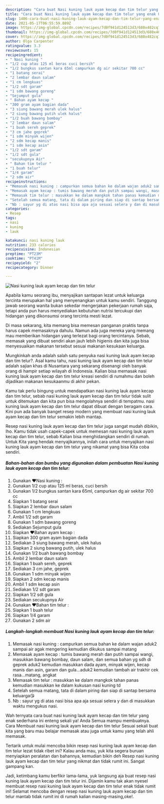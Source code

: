```yaml
---
description: "Cara buat Nasi kuning lauk ayam kecap dan tim telur yang enak Untuk Jualan"
title: "Cara buat Nasi kuning lauk ayam kecap dan tim telur yang enak Untuk Jualan"
slug: 1406-cara-buat-nasi-kuning-lauk-ayam-kecap-dan-tim-telur-yang-enak-untuk-jualan
date: 2021-05-17T06:55:59.889Z
image: https://img-global.cpcdn.com/recipes/7d0f941d124513d3/680x482cq70/nasi-kuning-lauk-ayam-kecap-dan-tim-telur-foto-resep-utama.jpg
thumbnail: https://img-global.cpcdn.com/recipes/7d0f941d124513d3/680x482cq70/nasi-kuning-lauk-ayam-kecap-dan-tim-telur-foto-resep-utama.jpg
cover: https://img-global.cpcdn.com/recipes/7d0f941d124513d3/680x482cq70/nasi-kuning-lauk-ayam-kecap-dan-tim-telur-foto-resep-utama.jpg
author: Olga Carpenter
ratingvalue: 3.3
reviewcount: 15
recipeingredient:
- " Nasi kuning "
- "1/2 cup atau 125 ml beras cuci bersih"
- "1/2 bungkus santan kara 65ml campurkan dg air sekitar 700 cc"
- "1 batang serai"
- "2 lembar daun salam"
- "1 cm lengkuas"
- "1/2 sdt garam"
- "1 sdm bawang goreng"
- "Sejumput gula"
- " Bahan ayam kecap "
- "300 gram ayam bagian dada"
- "3 siung bawang merah ulek halus"
- "2 siung bawang putih ulek halus"
- "1/2 buah bawang bombay"
- "2 lembar daun salam"
- "1 buah sereh geprek"
- "3 cm jahe geprek"
- "1 sdm minyak wijen"
- "2 sdm kecap manis"
- "1 sdm kecap asin"
- "1/2 sdt garam"
- "1/2 sdt gula"
- "secukupnya Air"
- " Bahan tim telur "
- "1 buah telur"
- "1/4 garam"
- "2 sdm air"
recipeinstructions:
- "Memasak nasi kuning : campurkan semua bahan ke dalam wajan aduk2 sampai air agak mengering kemudian dikukus sampai matang"
- "Memasak ayam kecap : tumis bawang merah dan putih sampai wangi, masukkan bawang bombay, daun salam, dan semua bahan yg sdh di geprek aduk2 kemudian masukkan dada ayam, minyak wijen, kecap manis dan asin, garam dan gula...aduk2 kemudian tambah air trakhir cek rasa...matang, angkat"
- "Memasak tim telur : masukkan ke dalam mangkok tahan panas kemudian masukkan ke dalam kukusan nasi kuning td"
- "Setelah semua matang, tata di dalam piring dan siap di santap bersama keluarga😘"
- "Nb : sayur yg di atas nasi bisa apa aja sesuai selera y dan di masukkan waktu mengukus nasi."
categories:
- Resep
tags:
- nasi
- kuning
- lauk

katakunci: nasi kuning lauk 
nutrition: 233 calories
recipecuisine: Indonesian
preptime: "PT23M"
cooktime: "PT41M"
recipeyield: "2"
recipecategory: Dinner

---
```



![Nasi kuning lauk ayam kecap dan tim telur](https://img-global.cpcdn.com/recipes/7d0f941d124513d3/680x482cq70/nasi-kuning-lauk-ayam-kecap-dan-tim-telur-foto-resep-utama.jpg)

Apabila kamu seorang ibu, menyajikan santapan lezat untuk keluarga tercinta merupakan hal yang menyenangkan untuk kamu sendiri. Tanggung jawab seorang  wanita bukan sekedar mengerjakan pekerjaan rumah saja, tetapi anda pun harus menyediakan kebutuhan nutrisi tercukupi dan hidangan yang dikonsumsi orang tercinta mesti lezat.

Di masa  sekarang, kita memang bisa memesan panganan praktis tanpa harus capek memasaknya dahulu. Namun ada juga mereka yang memang mau memberikan hidangan yang terlezat bagi orang tercintanya. Sebab, memasak yang dibuat sendiri akan jauh lebih higienis dan kita juga bisa menyesuaikan makanan tersebut sesuai makanan kesukaan keluarga. 



Mungkinkah anda adalah salah satu penyuka nasi kuning lauk ayam kecap dan tim telur?. Asal kamu tahu, nasi kuning lauk ayam kecap dan tim telur adalah sajian khas di Nusantara yang sekarang disenangi oleh banyak orang di hampir setiap wilayah di Indonesia. Kalian bisa memasak nasi kuning lauk ayam kecap dan tim telur kreasi sendiri di rumahmu dan boleh dijadikan makanan kesukaanmu di akhir pekan.

Kamu tak perlu bingung untuk mendapatkan nasi kuning lauk ayam kecap dan tim telur, sebab nasi kuning lauk ayam kecap dan tim telur tidak sulit untuk ditemukan dan kita pun bisa mengolahnya sendiri di tempatmu. nasi kuning lauk ayam kecap dan tim telur dapat dibuat dengan beragam cara. Kini pun ada banyak banget resep modern yang membuat nasi kuning lauk ayam kecap dan tim telur semakin lebih mantap.

Resep nasi kuning lauk ayam kecap dan tim telur juga sangat mudah dibikin, lho. Kamu tidak usah capek-capek untuk memesan nasi kuning lauk ayam kecap dan tim telur, sebab Kalian bisa menghidangkan sendiri di rumah. Untuk Kita yang hendak menyajikannya, inilah cara untuk menyajikan nasi kuning lauk ayam kecap dan tim telur yang nikamat yang bisa Kita coba sendiri.

<!--inarticleads1-->

##### Bahan-bahan dan bumbu yang digunakan dalam pembuatan Nasi kuning lauk ayam kecap dan tim telur:

1. Gunakan  ♥Nasi kuning :
1. Gunakan 1/2 cup atau 125 ml beras, cuci bersih
1. Gunakan 1/2 bungkus santan kara 65ml, campurkan dg air sekitar 700 cc
1. Siapkan 1 batang serai
1. Siapkan 2 lembar daun salam
1. Gunakan 1 cm lengkuas
1. Ambil 1/2 sdt garam
1. Gunakan 1 sdm bawang goreng
1. Sediakan Sejumput gula
1. Siapkan  ♥Bahan ayam kecap :
1. Siapkan 300 gram ayam bagian dada
1. Sediakan 3 siung bawang merah, ulek halus
1. Siapkan 2 siung bawang putih, ulek halus
1. Gunakan 1/2 buah bawang bombay
1. Ambil 2 lembar daun salam
1. Siapkan 1 buah sereh, geprek
1. Sediakan 3 cm jahe, geprek
1. Gunakan 1 sdm minyak wijen
1. Siapkan 2 sdm kecap manis
1. Ambil 1 sdm kecap asin
1. Sediakan 1/2 sdt garam
1. Siapkan 1/2 sdt gula
1. Sediakan secukupnya Air
1. Gunakan  ♥Bahan tim telur :
1. Siapkan 1 buah telur
1. Siapkan 1/4 garam
1. Gunakan 2 sdm air




<!--inarticleads2-->

##### Langkah-langkah membuat Nasi kuning lauk ayam kecap dan tim telur:

1. Memasak nasi kuning : campurkan semua bahan ke dalam wajan aduk2 sampai air agak mengering kemudian dikukus sampai matang
1. Memasak ayam kecap : tumis bawang merah dan putih sampai wangi, masukkan bawang bombay, daun salam, dan semua bahan yg sdh di geprek aduk2 kemudian masukkan dada ayam, minyak wijen, kecap manis dan asin, garam dan gula...aduk2 kemudian tambah air trakhir cek rasa...matang, angkat
1. Memasak tim telur : masukkan ke dalam mangkok tahan panas kemudian masukkan ke dalam kukusan nasi kuning td
1. Setelah semua matang, tata di dalam piring dan siap di santap bersama keluarga😘
1. Nb : sayur yg di atas nasi bisa apa aja sesuai selera y dan di masukkan waktu mengukus nasi.




Wah ternyata cara buat nasi kuning lauk ayam kecap dan tim telur yang enak sederhana ini enteng sekali ya! Anda Semua mampu membuatnya. Cara Membuat nasi kuning lauk ayam kecap dan tim telur Sesuai sekali buat kita yang baru mau belajar memasak atau juga untuk kamu yang telah ahli memasak.

Tertarik untuk mulai mencoba bikin resep nasi kuning lauk ayam kecap dan tim telur lezat tidak ribet ini? Kalau anda mau, yuk kita segera buruan menyiapkan peralatan dan bahannya, kemudian bikin deh Resep nasi kuning lauk ayam kecap dan tim telur yang nikmat dan tidak rumit ini. Sangat gampang kan. 

Jadi, ketimbang kamu berfikir lama-lama, yuk langsung aja buat resep nasi kuning lauk ayam kecap dan tim telur ini. Dijamin kamu tak akan nyesel membuat resep nasi kuning lauk ayam kecap dan tim telur enak tidak rumit ini! Selamat mencoba dengan resep nasi kuning lauk ayam kecap dan tim telur mantab tidak rumit ini di rumah kalian masing-masing,oke!.

